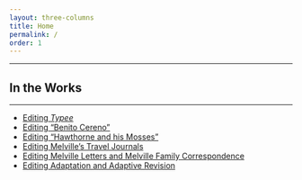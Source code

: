 ```yaml
---
layout: three-columns
title: Home
permalink: /
order: 1
---
```


 
<div class="col-lg-12"><hr>
<h2 class="intro-text text-center">In the Works</h2>
<hr>
<ul>
    <li><a href="versions-of-typee.html">Editing <i>Typee</i></a></li>
    <li><a href="benito-cereno.html">Editing “Benito Cereno”</a></li>
    <li><a href="versions-of-hawthorne-and-his-mosses.html">Editing “Hawthorne and his Mosses”</a></li>
    <li><a href="journals.html">Editing Melville’s Travel Journals</a></li>
    <li><a href="letters-and-family-correspondence.html">Editing Melville Letters and Melville Family Correspondence</a></li>
    <li><a href="adaptation.html">Editing Adaptation and Adaptive Revision</a></li>
</ul>
</div>